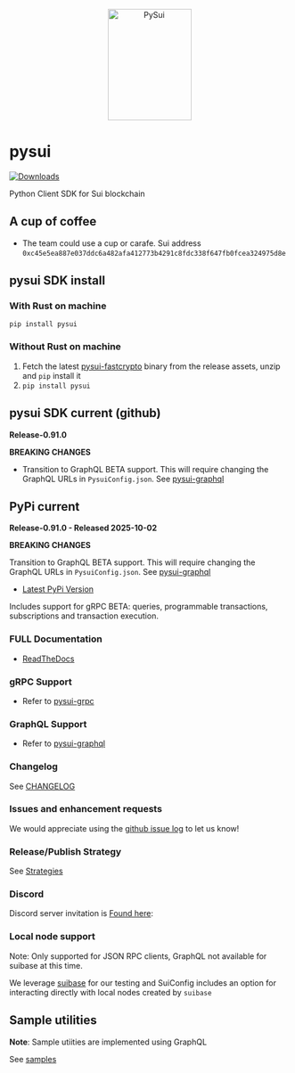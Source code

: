 <p align="center">
  <img width="150" height="200" src="https://raw.githubusercontent.com/FrankC01/pysui/main/images//pysui_logo_color.png" alt='PySui'>
</p>

# pysui

[![Downloads](https://static.pepy.tech/badge/pysui/month)](https://pepy.tech/project/pysui)

Python Client SDK for Sui blockchain

## A cup of coffee

- The team could use a cup or carafe. Sui address `0xc45e5ea887e037ddc6a482afa412773b4291c8fdc338f647fb0fcea324975d8e`

## pysui SDK install

### With Rust on machine

`pip install pysui`

### Without Rust on machine

1. Fetch the latest [pysui-fastcrypto](https://github.com/FrankC01/pysui-fastcrypto) binary from the release assets, unzip and `pip` install it
2. `pip install pysui`

## pysui SDK current (github)

**Release-0.91.0**

**BREAKING CHANGES**

- Transition to GraphQL BETA support. This will require changing the GraphQL URLs in `PysuiConfig.json`.
  See [pysui-graphql](https://github.com/FrankC01/pysui/blob/main/PYSUI_GRAPHQL.md)

## PyPi current

**Release-0.91.0 - Released 2025-10-02**

**BREAKING CHANGES**

Transition to GraphQL BETA support. This will require changing the GraphQL URLs in `PysuiConfig.json`.
See [pysui-graphql](https://github.com/FrankC01/pysui/blob/main/PYSUI_GRAPHQL.md)

- [Latest PyPi Version](https://pypi.org/project/pysui/)

Includes support for gRPC BETA: queries, programmable transactions, subscriptions and transaction execution.

### FULL Documentation

- [ReadTheDocs](https://pysui.readthedocs.io/en/latest/index.html)

### gRPC Support

- Refer to [pysui-grpc](https://github.com/FrankC01/pysui/blob/main/PYSUI_GRPC.md)

### GraphQL Support

- Refer to [pysui-graphql](https://github.com/FrankC01/pysui/blob/main/PYSUI_GRAPHQL.md)

### Changelog

See [CHANGELOG](https://github.com/FrankC01/pysui/blob/main/CHANGELOG.md)

### Issues and enhancement requests

We would appreciate using the [github issue log](https://github.com/FrankC01/pysui/issues) to let us know!

### Release/Publish Strategy

See [Strategies](https://github.com/FrankC01/pysui/blob/main/OP_STRATEGIES.md)

### Discord

Discord server invitation is [Found here](https://discord.gg/uCGYfY4Ph4):

### Local node support

Note: Only supported for JSON RPC clients, GraphQL not available for suibase at this time.

We leverage [suibase](https://github.com/ChainMovers/suibase) for our testing and SuiConfig includes an option for interacting directly with local nodes created by `suibase`

## Sample utilities

**Note**: Sample utiities are implemented using GraphQL

See [samples](https://github.com/FrankC01/pysui/blob/main/samples/README.md)
